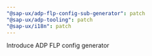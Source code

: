 ```yaml
---
"@sap-ux/adp-flp-config-sub-generator": patch
"@sap-ux/adp-tooling": patch
"@sap-ux/i18n": patch
---
```


Introduce ADP FLP config generator
